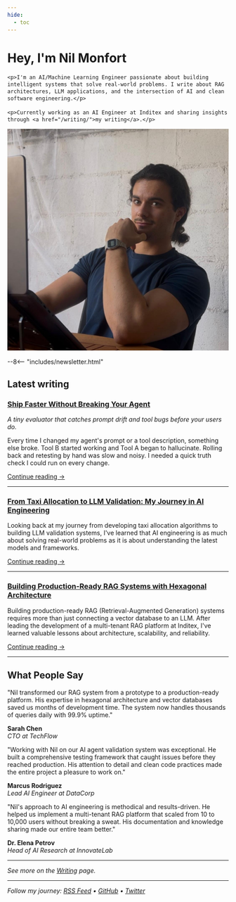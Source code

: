 ```yaml
---
hide:
  - toc
---
```


<div class="hero-section">
  <div class="hero-content">
    <h1>Hey, I'm Nil Monfort</h1>
    
    <p>I'm an AI/Machine Learning Engineer passionate about building intelligent systems that solve real-world problems. I write about RAG architectures, LLM applications, and the intersection of AI and clean software engineering.</p>
    
    <p>Currently working as an AI Engineer at Inditex and sharing insights through <a href="/writing/">my writing</a>.</p>
  </div>
  
  <div class="hero-image">
    <img src="assets/images/nil_new.jpg" alt="Nil Monfort - AI/Machine Learning Engineer" />
  </div>
</div>

--8<-- "includes/newsletter.html"

## Latest writing

### [Ship Faster Without Breaking Your Agent](/writing/2025/01/20/ship-faster-without-breaking-your-agent/)

*A tiny evaluator that catches prompt drift and tool bugs before your users do.*

Every time I changed my agent's prompt or a tool description, something else broke. Tool B started working and Tool A began to hallucinate. Rolling back and retesting by hand was slow and noisy. I needed a quick truth check I could run on every change.

[Continue reading →](/writing/2025/01/20/ship-faster-without-breaking-your-agent/)

---

### [From Taxi Allocation to LLM Validation: My Journey in AI Engineering](/writing/2025/01/15/from-taxi-allocation-to-llm-validation-my-journey-in-ai-engineering/)

Looking back at my journey from developing taxi allocation algorithms to building LLM validation systems, I've learned that AI engineering is as much about solving real-world problems as it is about understanding the latest models and frameworks.

[Continue reading →](/writing/2025/01/15/from-taxi-allocation-to-llm-validation-my-journey-in-ai-engineering/)

---

### [Building Production-Ready RAG Systems with Hexagonal Architecture](/writing/2025/01/01/building-production-ready-rag-systems-with-hexagonal-architecture/)

Building production-ready RAG (Retrieval-Augmented Generation) systems requires more than just connecting a vector database to an LLM. After leading the development of a multi-tenant RAG platform at Inditex, I've learned valuable lessons about architecture, scalability, and reliability.

[Continue reading →](/writing/2025/01/01/building-production-ready-rag-systems-with-hexagonal-architecture/)

---

## What People Say

<div class="testimonial">
  <div class="testimonial-content">
    <p>"Nil transformed our RAG system from a prototype to a production-ready platform. His expertise in hexagonal architecture and vector databases saved us months of development time. The system now handles thousands of queries daily with 99.9% uptime."</p>
    <div class="testimonial-author">
      <strong>Sarah Chen</strong><br>
      <em>CTO at TechFlow</em>
    </div>
  </div>
</div>

<div class="testimonial">
  <div class="testimonial-content">
    <p>"Working with Nil on our AI agent validation system was exceptional. He built a comprehensive testing framework that caught issues before they reached production. His attention to detail and clean code practices made the entire project a pleasure to work on."</p>
    <div class="testimonial-author">
      <strong>Marcus Rodriguez</strong><br>
      <em>Lead AI Engineer at DataCorp</em>
    </div>
  </div>
</div>

<div class="testimonial">
  <div class="testimonial-content">
    <p>"Nil's approach to AI engineering is methodical and results-driven. He helped us implement a multi-tenant RAG platform that scaled from 10 to 10,000 users without breaking a sweat. His documentation and knowledge sharing made our entire team better."</p>
    <div class="testimonial-author">
      <strong>Dr. Elena Petrov</strong><br>
      <em>Head of AI Research at InnovateLab</em>
    </div>
  </div>
</div>

---

*See more on the [Writing](/writing/) page.*

---

*Follow my journey: [RSS Feed](/feed_rss_created_by_rss_plugin.xml) • [GitHub](https://github.com/nilmonfort) • [Twitter](https://x.com/nilmonfort)*